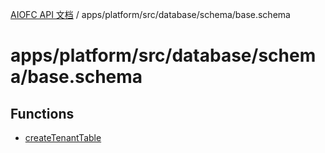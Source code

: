 [AIOFC API 文档](../../../../../../index.md) / apps/platform/src/database/schema/base.schema

# apps/platform/src/database/schema/base.schema

## Functions

- [createTenantTable](functions/createTenantTable.md)
